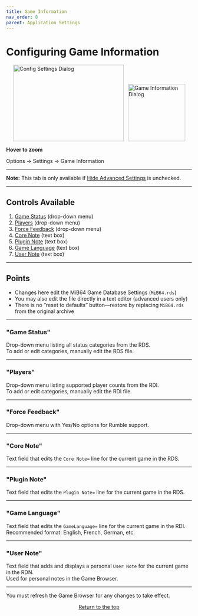 ```yaml
---
title: Game Information
nav_order: 8
parent: Application Settings
---
```


<style>
.zoom-pair {
  display: flex;
  gap: 12px;
  align-items: flex-end;
  justify-content: flex-start;
  position: relative;
  margin-left: auto;
  margin-right: auto;
  width: max-content;
  text-align: left;
}
.zoom-on-hover {
  display: inline-block;
  position: relative;
}
.zoom-on-hover img {
  display: block;
  cursor: zoom-in;
  transition: transform 0.3s ease;
  transform-origin: left center;
  position: relative;
  z-index: 1;
}
.zoom-on-hover:hover img {
  transform: scale(1.5);
}
.zoom-pair .zoom-on-hover:first-child:hover img {
  z-index: 9999;
}
.zoom-pair .zoom-on-hover:last-child:hover img {
  z-index: 100;
}
</style>

# Configuring Game Information

<div class="zoom-pair">
  <div class="zoom-on-hover">
    <img src="/manual/assets/images/config-settings.png" alt="Config Settings Dialog" width="300" height="207" />
  </div>
  <div class="zoom-on-hover">
    <img src="/manual/assets/images/game-information.png" alt="Game Information Dialog" width="155" />
  </div>
</div>
<p><strong>Hover to zoom</strong></p>

Options → Settings → Game Information

---

**Note:** This tab is only available if [Hide Advanced Settings](app-options.md#o5) is unchecked.

---

## Controls Available

1. [Game Status](#o1) (drop-down menu)  
2. [Players](#o2) (drop-down menu)  
3. [Force Feedback](#o3) (drop-down menu)  
4. [Core Note](#o4) (text box)  
5. [Plugin Note](#o5) (text box)  
6. [Game Language](#o6) (text box)  
7. [User Note](#o7) (text box)

---

## Points

- Changes here edit the MiB64 Game Database Settings (`MiB64.rds`)  
- You may also edit the file directly in a text editor (advanced users only)  
- There is no “reset to defaults” button—restore by replacing `MiB64.rds` from the original archive

---

### <a name="o1"></a>"Game Status"

Drop-down menu listing all status categories from the RDS.  
To add or edit categories, manually edit the RDS file.

---

### <a name="o2"></a>"Players"

Drop-down menu listing supported player counts from the RDI.  
To add or edit categories, manually edit the RDI file.

---

### <a name="o3"></a>"Force Feedback"

Drop-down menu with Yes/No options for Rumble support.

---

### <a name="o4"></a>"Core Note"

Text field that edits the `Core Note=` line for the current game in the RDS.

---

### <a name="o5"></a>"Plugin Note"

Text field that edits the `Plugin Note=` line for the current game in the RDS.

---

### <a name="o6"></a>"Game Language"

Text field that edits the `GameLanguage=` line for the current game in the RDI.  
Recommended format: English, French, German, etc.

---

### <a name="o7"></a>"User Note"

Text field that adds and displays a personal `User Note` for the current game in the RDN.  
Used for personal notes in the Game Browser.

---

You must refresh the Game Browser for any changes to take effect.

<p style="text-align:center"><a href="#">Return to the top</a></p>

<!-- ClauseEcho: Game Information Protocol Complete -->
